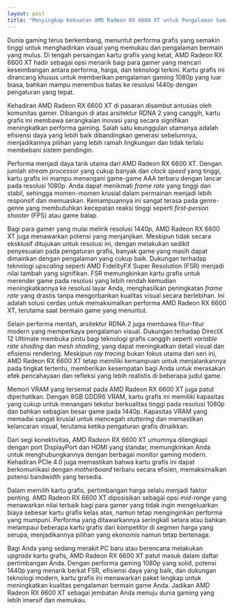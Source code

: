 ```yaml
---
layout: post
title: "Menyingkap Kekuatan AMD Radeon RX 6600 XT untuk Pengalaman Gaming yang Imersif"
---
```


Dunia gaming terus berkembang, menuntut performa grafis yang semakin tinggi untuk menghadirkan visual yang memukau dan pengalaman bermain yang mulus. Di tengah persaingan kartu grafis yang ketat, AMD Radeon RX 6600 XT hadir sebagai opsi menarik bagi para gamer yang mencari keseimbangan antara performa, harga, dan teknologi terkini. Kartu grafis ini dirancang khusus untuk memberikan pengalaman gaming 1080p yang luar biasa, bahkan mampu menembus batas ke resolusi 1440p dengan pengaturan yang tepat.

Kehadiran AMD Radeon RX 6600 XT di pasaran disambut antusias oleh komunitas gamer. Dibangun di atas arsitektur RDNA 2 yang canggih, kartu grafis ini membawa serangkaian inovasi yang secara signifikan meningkatkan performa gaming. Salah satu keunggulan utamanya adalah efisiensi daya yang lebih baik dibandingkan generasi sebelumnya, menjadikannya pilihan yang lebih ramah lingkungan dan tidak terlalu membebani sistem pendingin.

Performa menjadi daya tarik utama dari AMD Radeon RX 6600 XT. Dengan jumlah *stream processor* yang cukup banyak dan *clock speed* yang tinggi, kartu grafis ini mampu menangani game-game AAA terbaru dengan lancar pada resolusi 1080p. Anda dapat menikmati *frame rate* yang tinggi dan stabil, sehingga momen-momen krusial dalam permainan menjadi lebih responsif dan memuaskan. Kemampuannya ini sangat terasa pada genre-genre yang membutuhkan kecepatan reaksi tinggi seperti *first-person shooter* (FPS) atau game balap.

Bagi para gamer yang mulai melirik resolusi 1440p, AMD Radeon RX 6600 XT juga menawarkan potensi yang menjanjikan. Meskipun tidak secara eksklusif ditujukan untuk resolusi ini, dengan melakukan sedikit penyesuaian pada pengaturan grafis, banyak game yang masih dapat dimainkan dengan pengalaman yang cukup baik. Dukungan terhadap teknologi *upscaling* seperti AMD FidelityFX Super Resolution (FSR) menjadi nilai tambah yang signifikan. FSR memungkinkan kartu grafis untuk merender game pada resolusi yang lebih rendah kemudian meningkatkannya ke resolusi layar Anda, menghasilkan peningkatan *frame rate* yang drastis tanpa mengorbankan kualitas visual secara berlebihan. Ini adalah solusi cerdas untuk memaksimalkan performa AMD Radeon RX 6600 XT, terutama saat bermain game yang menuntut.

Selain performa mentah, arsitektur RDNA 2 juga membawa fitur-fitur modern yang memperkaya pengalaman visual. Dukungan terhadap DirectX 12 Ultimate membuka pintu bagi teknologi grafis canggih seperti *variable rate shading* dan *mesh shading*, yang dapat meningkatkan detail visual dan efisiensi rendering. Meskipun *ray tracing* bukan fokus utama dari seri ini, AMD Radeon RX 6600 XT tetap memiliki kemampuan untuk menjalankannya pada tingkat tertentu, memberikan kesempatan bagi Anda untuk merasakan efek pencahayaan dan refleksi yang lebih realistis di beberapa judul game.

Memori VRAM yang tersemat pada AMD Radeon RX 6600 XT juga patut diperhatikan. Dengan 8GB GDDR6 VRAM, kartu grafis ini memiliki kapasitas yang cukup untuk menangani tekstur berkualitas tinggi pada resolusi 1080p dan bahkan sebagian besar game pada 1440p. Kapasitas VRAM yang memadai sangat krusial untuk mencegah *stuttering* dan memastikan kelancaran visual, terutama ketika pengaturan grafis dinaikkan.

Dari segi konektivitas, AMD Radeon RX 6600 XT umumnya dilengkapi dengan port DisplayPort dan HDMI yang standar, memungkinkan Anda untuk menghubungkannya dengan berbagai monitor gaming modern. Kehadiran PCIe 4.0 juga memastikan bahwa kartu grafis ini dapat berkomunikasi dengan *motherboard* terbaru secara efisien, memaksimalkan potensi bandwidth yang tersedia.

Dalam memilih kartu grafis, pertimbangan harga selalu menjadi faktor penting. AMD Radeon RX 6600 XT diposisikan sebagai opsi *mid-range* yang menawarkan nilai terbaik bagi para gamer yang tidak ingin mengeluarkan biaya sebesar kartu grafis kelas atas, namun tetap menginginkan performa yang mumpuni. Performa yang ditawarkannya seringkali setara atau bahkan melampaui beberapa kartu grafis dari kompetitor di segmen harga yang serupa, menjadikannya pilihan yang ekonomis namun tetap bertenaga.

Bagi Anda yang sedang merakit PC baru atau berencana melakukan *upgrade* kartu grafis, AMD Radeon RX 6600 XT patut masuk dalam daftar pertimbangan Anda. Dengan performa gaming 1080p yang solid, potensi 1440p yang menarik berkat FSR, efisiensi daya yang baik, dan dukungan teknologi modern, kartu grafis ini menawarkan paket lengkap untuk meningkatkan kualitas pengalaman bermain game Anda. Jadikan AMD Radeon RX 6600 XT sebagai jembatan Anda menuju dunia gaming yang lebih imersif dan memukau.
